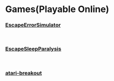 # Games(Playable Online)
### [EscapeErrorSimulator](EscapeErrorSimulator)

<br>

### [EscapeSleepParalysis](EscapeSleepParalysis)

<br>

### [atari-breakout](atari-breakout)

<br>
